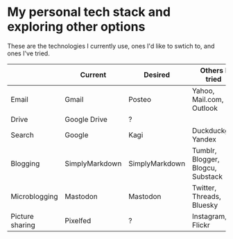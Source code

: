 # My personal tech stack and exploring other options

These are the technologies I currently use, ones I'd like to swtich to, and ones I've tried.

|                 | **Current**    | **Desired**    | **Others I tried**                |
|-----------------|----------------|----------------|-----------------------------------|
| Email           | Gmail          | Posteo         | Yahoo, Mail.com, Outlook          |
| Drive           | Google Drive   | ?              |                                   |
| Search          | Google         | Kagi           | Duckduckgo, Yandex                |
| Blogging        | SimplyMarkdown | SimplyMarkdown | Tumblr, Blogger, Blogcu, Substack |
| Microblogging   | Mastodon       | Mastodon       | Twitter, Threads, Bluesky         |
| Picture sharing | Pixelfed       | ?              | Instagram, Flickr                 |

